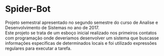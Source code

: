 # Spider-Bot
Projeto semestral apresentado no segundo semestre do curso de Analise e Desenvolvimento de Sistemas no ano de 2017.  
Este projeto se trata de um esboço inicial realizado nos primeiros contatos com programação onde deveriamos desenvolver um sistema que buscasse 
informações especificas de determinados locais e foi utilizado expressões regulares para executar a tarefa.
